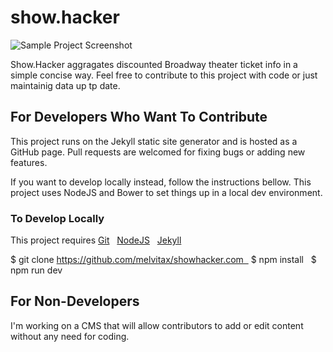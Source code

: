 # show.hacker

![Sample Project Screenshot](https://raw.githubusercontent.com/melvitax/showhacker.com/gh-pages/_Screenshot.jpg "Sample Project Screenshot")

Show.Hacker aggragates discounted Broadway theater ticket info in a simple concise way. Feel free to contribute to this project with code or just maintainig data up tp date.

## For Developers Who Want To Contribute

This project runs on the Jekyll static site generator and is hosted as a GitHub page. Pull requests are welcomed for fixing bugs or adding new features.

If you want to develop locally instead, follow the instructions bellow. This project uses NodeJS and Bower to set things up in a local dev environment.

### To Develop Locally

This project requires
[Git](https://git-scm.com)  
[NodeJS](https://nodejs.org)  
[Jekyll](https://jekyllrb.com)

$ git clone https://github.com/melvitax/showhacker.com  
$ npm install  
$ npm run dev

## For Non-Developers

I'm working on a CMS that will allow contributors to add or edit content without any need for coding.
